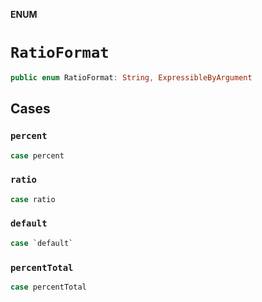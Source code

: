 **ENUM**

# `RatioFormat`

```swift
public enum RatioFormat: String, ExpressibleByArgument
```

## Cases
### `percent`

```swift
case percent
```

### `ratio`

```swift
case ratio
```

### `default`

```swift
case `default`
```

### `percentTotal`

```swift
case percentTotal
```
